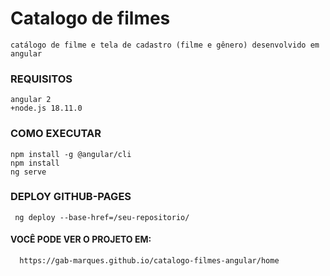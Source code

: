# Catalogo de filmes 
    catálogo de filme e tela de cadastro (filme e gênero) desenvolvido em angular

### REQUISITOS
    angular 2 
    +node.js 18.11.0 
  

### COMO EXECUTAR
    npm install -g @angular/cli
    npm install
    ng serve
  
### DEPLOY GITHUB-PAGES
     ng deploy --base-href=/seu-repositorio/     
     
#### VOCÊ PODE VER O PROJETO EM:
      https://gab-marques.github.io/catalogo-filmes-angular/home
  
